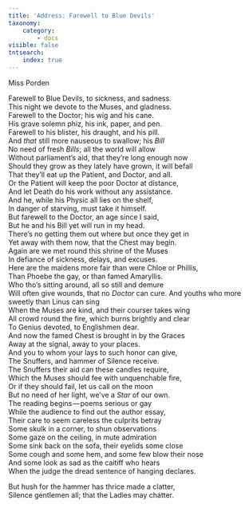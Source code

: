 ```yaml
---
title: 'Address: Farewell to Blue Devils'
taxonomy:
    category:
        - docs
visible: false
tntsearch:
    index: true
---
```


<div class="author">Miss Porden</div>

Farewell to Blue Devils, to sickness, and sadness.  
This night we devote to the Muses, and gladness.  
Farewell to the Doctor; his wig and his cane.  
His grave solemn phiz, his ink, paper, and pen.  
Farewell to his blister, his draught, and his pill.  
And *that* still more nauseous to swallow; his *Bill*  
No need of fresh *Bills*; all the world will allow  
Without parliament’s aid, that they’re long enough now  
Should they grow as they lately have grown, it will befall  
That they’ll eat up the Patient, and Doctor, and all.  
Or the Patient will keep the poor Doctor at distance,  
And let Death do his work without any assistance.  
And he, while his Physic all lies on the shelf,  
In danger of starving, must take it himself.  
But farewell to the Doctor, an age since I said,  
But he and his Bill yet will run in my head.  
There’s no getting them out where but once they get in  
Yet away with them now, that the Chest may begin.  
Again are we met round this shrine of the Muses  
In defiance of sickness, delays, and excuses.  
Here are the maidens more fair than were Chloe or Phillis,  
Than Phoebe the gay, or than famed Amaryllis.  
Who tho’s sitting around, all so still and demure  
Will often give wounds, that no *Doctor* can cure.
And youths who more sweetly than Linus can sing  
When the Muses are kind, and their courser takes wing  
All crowd round the fire, which burns brightly and clear  
To Genius devoted, to Englishmen dear.  
And now the famed Chest is brought in by the Graces  
Away at the signal, away to your places.  
And you to whom your lays to such honor can give,  
The Snuffers, and hammer of Silence receive.  
The Snuffers their aid can these candles require,  
Which the Muses should fee with unquenchable fire,  
Or if they should fail, let us call on the moon  
But no need of her light, we’ve a *Star* of our own.  
The reading begins — poems serious or gay  
While the audience to find out the author essay,  
Their care to seem careless the culprits betray  
Some skulk in a corner, to shun observations  
Some gaze on the ceiling, in mute admiration  
Some sink back on the sofa, their eyelids some close  
Some cough and some hem, and some few blow their nose  
And some look as sad as the caitiff who hears  
When the judge the dread sentence of hanging declares.

But hush for the hammer has thrice made a clatter,  
Silence gentlemen all; that the Ladies may chatter.